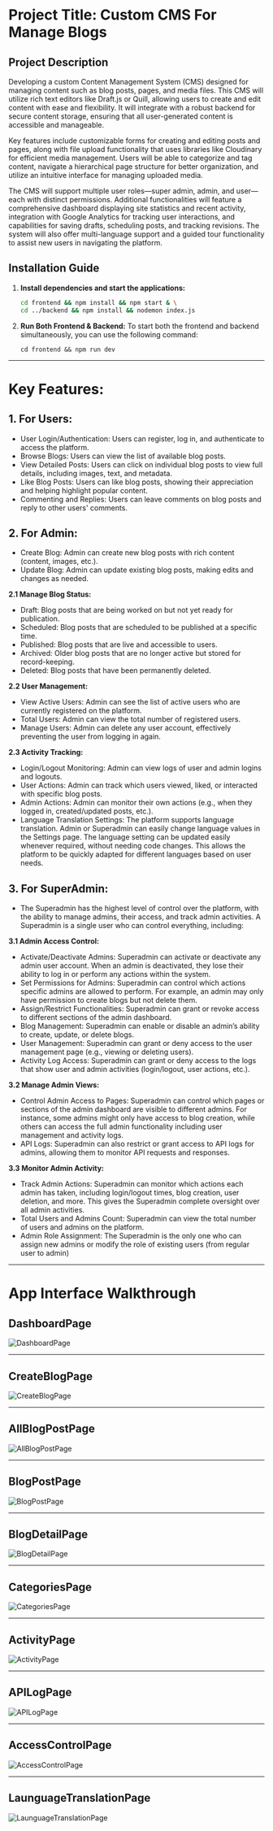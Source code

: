 # Project Title: Custom CMS For Manage Blogs

## Project Description

Developing a custom Content Management System (CMS) designed for managing content such as blog posts, pages, and media files. This CMS will utilize rich text editors like Draft.js or Quill, allowing users to create and edit content with ease and flexibility. It will integrate with a robust backend for secure content storage, ensuring that all user-generated content is accessible and manageable.

Key features include customizable forms for creating and editing posts and pages, along with file upload functionality that uses libraries like Cloudinary for efficient media management. Users will be able to categorize and tag content, navigate a hierarchical page structure for better organization, and utilize an intuitive interface for managing uploaded media. 

The CMS will support multiple user roles—super admin, admin, and user—each with distinct permissions. Additional functionalities will feature a comprehensive dashboard displaying site statistics and recent activity, integration with Google Analytics for tracking user interactions, and capabilities for saving drafts, scheduling posts, and tracking revisions. The system will also offer multi-language support and a guided tour functionality to assist new users in navigating the platform.

## Installation Guide

1. **Install dependencies and start the applications:**
   ```bash
   cd frontend && npm install && npm start & \
   cd ../backend && npm install && nodemon index.js
   ```
2. **Run Both Frontend & Backend:**
To start both the frontend and backend simultaneously, you can use the following command:
   ```
   cd frontend && npm run dev
   ```

----
# Key Features:

## 1. For Users:
* User Login/Authentication: Users can register, log in, and authenticate to access the platform.
* Browse Blogs: Users can view the list of available blog posts.
* View Detailed Posts: Users can click on individual blog posts to view full details, including images, text, and metadata.
* Like Blog Posts: Users can like blog posts, showing their appreciation and helping highlight popular content.
* Commenting and Replies: Users can leave comments on blog posts and reply to other users' comments.

## 2. For Admin:
* Create Blog: Admin can create new blog posts with rich content (content, images, etc.).
* Update Blog: Admin can update existing blog posts, making edits and changes as needed.

**2.1 Manage Blog Status:**
* Draft: Blog posts that are being worked on but not yet ready for publication.
* Scheduled: Blog posts that are scheduled to be published at a specific time.
* Published: Blog posts that are live and accessible to users.
* Archived: Older blog posts that are no longer active but stored for record-keeping.
* Deleted: Blog posts that have been permanently deleted.

**2.2 User Management:**
* View Active Users: Admin can see the list of active users who are currently registered on the platform.
* Total Users: Admin can view the total number of registered users.
* Manage Users: Admin can delete any user account, effectively preventing the user from logging in again.

**2.3 Activity Tracking:**
* Login/Logout Monitoring: Admin can view logs of user and admin logins and logouts.
* User Actions: Admin can track which users viewed, liked, or interacted with specific blog posts.
* Admin Actions: Admin can monitor their own actions (e.g., when they logged in, created/updated posts, etc.).
* Language Translation Settings: The platform supports language translation. Admin or Superadmin can easily change language values in the Settings page. The language setting can be updated easily whenever required, without needing code changes. This allows the platform to be quickly adapted for different languages based on user needs.

## 3. For SuperAdmin:
* The Superadmin has the highest level of control over the platform, with the ability to manage admins, their access, and track admin activities. A Superadmin is a single user who can control everything, including:

**3.1 Admin Access Control:**
* Activate/Deactivate Admins: Superadmin can activate or deactivate any admin user account. When an admin is deactivated, they lose their ability to log in or perform any actions within the system.
* Set Permissions for Admins: Superadmin can control which actions specific admins are allowed to perform. For example, an admin may only have permission to create blogs but not delete them.
* Assign/Restrict Functionalities: Superadmin can grant or revoke access to different sections of the admin dashboard.
* Blog Management: Superadmin can enable or disable an admin’s ability to create, update, or delete blogs.
* User Management: Superadmin can grant or deny access to the user management page (e.g., viewing or deleting users).
* Activity Log Access: Superadmin can grant or deny access to the logs that show user and admin activities (login/logout, user actions, etc.).

**3.2 Manage Admin Views:**
* Control Admin Access to Pages: Superadmin can control which pages or sections of the admin dashboard are visible to different admins. For instance, some admins might only have access to blog creation, while others can access the full admin functionality including user management and activity logs.
* API Logs: Superadmin can also restrict or grant access to API logs for admins, allowing them to monitor API requests and responses.

**3.3 Monitor Admin Activity:**
* Track Admin Actions: Superadmin can monitor which actions each admin has taken, including login/logout times, blog creation, user deletion, and more. This gives the Superadmin complete oversight over all admin activities.
* Total Users and Admins Count: Superadmin can view the total number of users and admins on the platform.
* Admin Role Assignment: The Superadmin is the only one who can assign new admins or modify the role of existing users (from regular user to admin)

---
# App Interface Walkthrough

## DashboardPage
![DashboardPage](https://res.cloudinary.com/dx12uvyye/image/upload/v1730805421/gmb5evrxhk0xemvqld1e.png)

----
## CreateBlogPage
![CreateBlogPage](https://res.cloudinary.com/dx12uvyye/image/upload/v1730805501/jgyywfqgyybcgwaxdz2y.png)

----
## AllBlogPostPage
![AllBlogPostPage](https://res.cloudinary.com/dx12uvyye/image/upload/v1730805442/mtuvnvsra7mp1qmhqjpc.png)

----
## BlogPostPage
![BlogPostPage](https://res.cloudinary.com/dx12uvyye/image/upload/v1730805529/gixr9vufcwnqubov7gqc.png)

----
## BlogDetailPage
![BlogDetailPage](https://res.cloudinary.com/dx12uvyye/image/upload/v1730805685/jxj6vduq4ufku5eljguc.png)

----
## CategoriesPage
![CategoriesPage](https://res.cloudinary.com/dx12uvyye/image/upload/v1730805635/j1oncoyofhysmelojfa0.png)

----
## ActivityPage
![ActivityPage](https://res.cloudinary.com/dx12uvyye/image/upload/v1730805555/evbyuywqobb9ltnf32ah.png)

----
## APILogPage
![APILogPage](https://res.cloudinary.com/dx12uvyye/image/upload/v1730805584/q5yo2cbteiyyzp8jtqvb.png)

----
## AccessControlPage
![AccessControlPage](https://res.cloudinary.com/dx12uvyye/image/upload/v1730805476/mmxtp38adtqsy7fugtfi.png)

----
## LaunguageTranslationPage
![LaunguageTranslationPage](https://res.cloudinary.com/dx12uvyye/image/upload/v1730805660/z8pppcotflzhogdby5hz.png)

